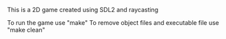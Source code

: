 This is a 2D game created using SDL2 and raycasting

To run the game use "make"
To remove object files and executable file use "make clean"